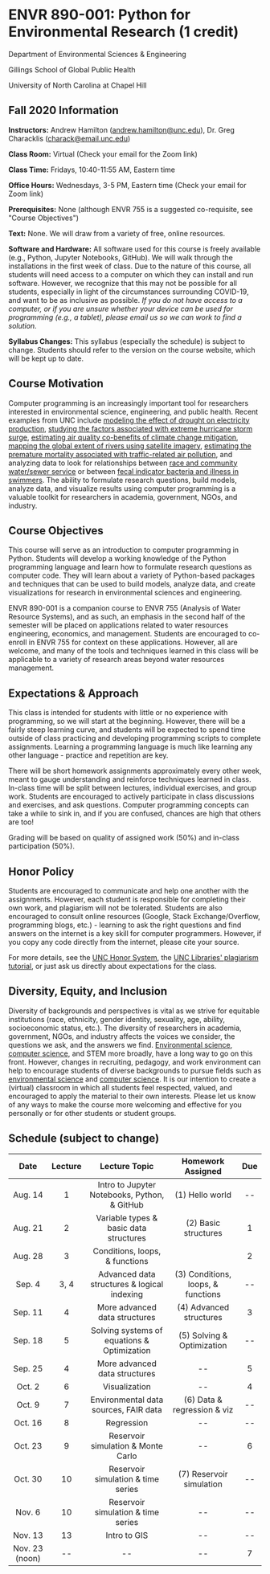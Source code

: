 # ENVR 890-001: Python for Environmental Research (1 credit)
Department of Environmental Sciences & Engineering

Gillings School of Global Public Health

University of North Carolina at Chapel Hill

## Fall 2020 Information

**Instructors:** Andrew Hamilton (andrew.hamilton@unc.edu), Dr. Greg Characklis (charack@email.unc.edu)

**Class Room:** Virtual (Check your email for the Zoom link)

**Class Time:** Fridays, 10:40-11:55 AM, Eastern time

**Office Hours:** Wednesdays, 3-5 PM, Eastern time (Check your email for Zoom link)

**Prerequisites:** None (although ENVR 755 is a suggested co-requisite, see "Course Objectives")

**Text:** None. We will draw from a variety of free, online resources.

**Software and Hardware:** All software used for this course is freely available (e.g., Python, Jupyter Notebooks, GitHub). We will walk through the installations in the first week of class. Due to the nature of this course, all students will need access to a computer on which they can install and run software. However, we recognize that this may not be possible for all students, especially in light of the circumstances surrounding COVID-19, and want to be as inclusive as possible. *If you do not have access to a computer, or if you are unsure whether your device can be used for programming (e.g., a tablet), please email us so we can work to find a solution.*

**Syllabus Changes:** This syllabus (especially the schedule) is subject to change. Students should refer to the version on the course website, which will be kept up to date.


## Course Motivation

Computer programming is an increasingly important tool for researchers interested in environmental science, engineering, and public health. Recent examples from UNC include [modeling the effect of drought on electricity production](https://iopscience.iop.org/article/10.1088/1748-9326/ab9db1/pdf), [studying the factors associated with extreme hurricane storm surge](https://multires.eos.ncsu.edu/ccht-ccee-ncsu-edu/wp-content/uploads/sites/10/2014/04/CE2014.pdf), [estimating air quality co-benefits of climate change mitigation](https://www.ncbi.nlm.nih.gov/pmc/articles/PMC5920560/), [mapping the global extent of rivers using satellite imagery](https://science.sciencemag.org/content/361/6402/585), [estimating the premature mortality associated with traffic-related air pollution](https://onlinelibrary.wiley.com/doi/pdf/10.1111/risa.12775?casa_token=ysuQ35yIV0wAAAAA:pwcwu9xMUnYr-kaDFlUZV6l5RHl7JoR7CkC53pMWYycwETH-S2ShzmSryyYUXlmJ64UrHQOu8KlxgLWi), and analyzing data to look for relationships between [race and community water/sewer service](https://journals.plos.org/plosone/article/file?id=10.1371/journal.pone.0193225&type=printable) or between [fecal indicator bacteria and illness in swimmers](https://link.springer.com/article/10.1186/s12940-017-0308-3). The ability to formulate research questions, build models, analyze data, and visualize results using computer programming is a valuable toolkit for researchers in academia, government, NGOs, and industry. 

## Course Objectives

This course will serve as an introduction to computer programming in Python. Students will develop a working knowledge of the Python programming language and learn how to formulate research questions as computer code. They will learn about a variety of Python-based packages and techniques that can be used to build models, analyze data, and create visualizations for research in environmental sciences and engineering.

ENVR 890-001 is a companion course to ENVR 755 (Analysis of Water Resource Systems), and as such, an emphasis in the second half of the semester will be placed on applications related to water resources engineering, economics, and management. Students are encouraged to co-enroll in ENVR 755 for context on these applications. However, all are welcome, and many of the tools and techniques learned in this class will be applicable to a variety of research areas beyond water resources management.

## Expectations & Approach

This class is intended for students with little or no experience with programming, so we will start at the beginning. However, there will be a fairly steep learning curve, and students will be expected to spend time outside of class practicing and developing programming scripts to complete assignments. Learning a programming language is much like learning any other language - practice and repetition are key. 

There will be short homework assignments approximately every other week, meant to gauge understanding and reinforce techniques learned in class. In-class time will be split between lectures, individual exercises, and group work. Students are encouraged to actively participate in class discussions and exercises, and ask questions. Computer programming concepts can take a while to sink in, and if you are confused, chances are high that others are too!

Grading will be based on quality of assigned work (50%) and in-class participation (50%).

## Honor Policy

Students are encouraged to communicate and help one another with the assignments. However, each student is responsible for completing their own work, and plagiarism will not be tolerated. Students are also encouraged to consult online resources (Google, Stack Exchange/Overflow, programming blogs, etc.) - learning to ask the right questions and find answers on the internet is a key skill for computer programmers. However, if you copy any code directly from the internet, please cite your source.

For more details, see the [UNC Honor System](https://studentconduct.unc.edu/honor-system), the [UNC Libraries' plagiarism tutorial](https://guides.lib.unc.edu/plagiarism), or just ask us directly about expectations for the class.

## Diversity, Equity, and Inclusion

Diversity of backgrounds and perspectives is vital as we strive for equitable institutions (race, ethnicity, gender identity, sexuality, age, ability, socioeconomic status, etc.). The diversity of researchers in academia, government, NGOs, and industry affects the voices we consider, the questions we ask, and the answers we find. [Environmental science](https://diverseeducation.com/article/166456/), [computer science](https://www.wired.com/story/computer-science-graduates-diversity/), and STEM more broadly, have a long way to go on this front. However, changes in recruiting, pedagogy, and work environment can help to encourage students of diverse backgrounds to pursue fields such as [environmental science](https://therevelator.org/colleges-minority-students-environment/) and [computer science](https://www.inc.com/kimberly-weisul/how-harvey-mudd-college-achieved-gender-parity-computer-science-engineering-physics.html). It is our intention to create a (virtual) classroom in which all students feel respected, valued, and encouraged to apply the material to their own interests. Please let us know of any ways to make the course more welcoming and effective for you personally or for other students or student groups.

## Schedule (subject to change)

| Date     | Lecture | Lecture Topic 				    | Homework Assigned           | Due   |
| :------: | :---:   | :------------------------------------------: | :-------------------------: | :---: |
| Aug. 14  | 1       | Intro to Jupyter Notebooks, Python, & GitHub | (1) Hello world             | -- |
| Aug. 21  | 2 	     | Variable types & basic data structures 	    | (2) Basic structures        | 1  |
| Aug. 28  | 3       | Conditions, loops, & functions               |                             | 2  |
| Sep. 4   | 3, 4    | Advanced data structures & logical indexing  | (3) Conditions, loops, & functions | -- |
| Sep. 11  | 4       | More advanced data structures                | (4) Advanced structures     | 3  |
| Sep. 18  | 5       | Solving systems of equations & Optimization  | (5) Solving & Optimization  | -- |
| Sep. 25  | 4       | More advanced data structures                | --                          | 5  |
| Oct. 2   | 6       | Visualization                                | --                          | 4  |
| Oct. 9   | 7       | Environmental data sources, FAIR data        | (6) Data & regression & viz | -- |
| Oct. 16  | 8       | Regression                       	    | --                          | -- |
| Oct. 23  | 9       | Reservoir simulation & Monte Carlo           | --                          | 6  |
| Oct. 30  | 10	     | Reservoir simulation & time series           | (7) Reservoir simulation    | -- |
| Nov. 6   | 10	     | Reservoir simulation & time series           | --                          | -- |
| Nov. 13  | 13	     | Intro to GIS             		    | --                          | -- |
| Nov. 23 (noon)  | --      | --  			            | --                          | 7  |


